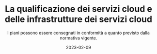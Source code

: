 ---
type: "news"
title: "La qualificazione dei servizi cloud e delle infrastrutture dei servizi cloud"
subtitle: "I piani possono essere consegnati in conformità a quanto previsto dalla normativa vigente."
date: "2023-02-09"
evidence: true
internalNews: false
fonte: acn.gov.it
showInHome: false
typeOfNews: Approfondimenti
link: https://www.acn.gov.it/agenzia/cloud-pa
image: /assets/img_news//assets/img_news/2022-12-12-al-via-il-polo-strategico-nazionale.jpg
tags:
  - Approfondimenti
---